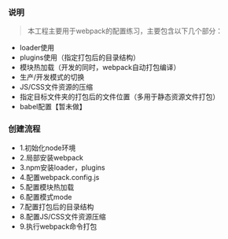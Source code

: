 ### 说明
> 本工程主要用于webpack的配置练习，主要包含以下几个部分：

- loader使用
- plugins使用（指定打包后的目录结构）
- 模块热加载（开发的同时，webpack自动打包编译）
- 生产/开发模式的切换
- JS/CSS文件资源的压缩
- 指定目标文件夹的打包后的文件位置（多用于静态资源文件打包）
- babel配置【暂未做】

### 创建流程
- 1.初始化node环境
- 2.局部安装webpack
- 3.npm安装loader，plugins
- 4.配置webpack.config.js
- 5.配置模块热加载
- 6.配置模式mode
- 7.配置打包后的目录结构
- 8.配置JS/CSS文件资源压缩
- 9.执行webpack命令打包